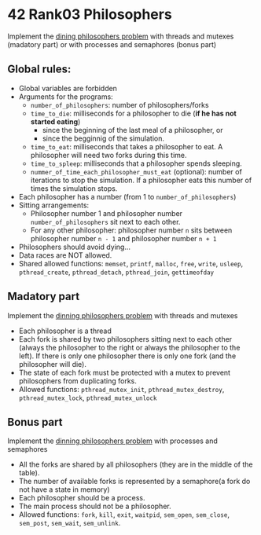 # 42 Rank03 Philosophers
Implement the [dining philosophers problem](https://en.wikipedia.org/wiki/Dining_philosophers_problem) with threads and mutexes (madatory part) or with processes and semaphores (bonus part)
## Global rules:
- Global variables are forbidden
- Arguments for the programs:
    + `number_of_philosophers`: number of philosophers/forks
    + `time_to_die`: milliseconds for a philosopher to die (**if he has not started eating**)
        + since the beginning of the last meal of a philosopher, or
        + since the begginnig of the simulation.
    + `time_to_eat`: milliseconds that takes a philosopher to eat. A philosopher will need two forks during this time.
    + `time_to_spleep`: milliseconds that a philosopher spends sleeping.
    + `nummer_of_time_each_philosopher_must_eat` (optional): number of iterations to stop the simulation. If a philosopher eats this number of times the simulation stops.
- Each philosopher has a number (from 1 to `number_of_philosophers`)
- Sitting arrangements:
    + Philosopher number 1 and philosopher number `number_of_philosophers` sit next to each other.
    + For any other philosopher: philosopher number `n` sits between philosopher number `n - 1` and philosopher number `n + 1`
- Philosophers should avoid dying...
- Data races are NOT allowed.
- Shared allowed functions: `memset`, `printf`, `malloc`, `free`, `write`, `usleep`, `pthread_create`, `pthread_detach`, `pthread_join`, `gettimeofday`

## Madatory part
Implement the [dinning philosophers problem](https://en.wikipedia.org/wiki/Dining_philosophers_problem) with threads and mutexes
- Each philosopher is a thread
- Each fork is shared by two philosophers sitting next to each other (always the philosopher to the right or always the philosopher to the left). If there is only one philosopher there is only one fork (and the philosopher will die).
- The state of each fork must be protected with a mutex to prevent philosophers from duplicating forks. 
- Allowed functions: `pthread_mutex_init`, `pthread_mutex_destroy`, `pthread_mutex_lock`, `pthread_mutex_unlock`

## Bonus part
Implement the [dinning philosophers problem](https://en.wikipedia.org/wiki/Dining_philosophers_problem) with processes and semaphores
- All the forks are shared by all philosophers (they are in the middle of the table).
- The number of available forks is represented by a semaphore(a fork do not have a state in memory)
- Each philosopher should be a process.
- The main process should not be a philosopher.
- Allowed functions: `fork`, `kill`, `exit`, `waitpid`, `sem_open`, `sem_close`, `sem_post`, `sem_wait`, `sem_unlink`.
